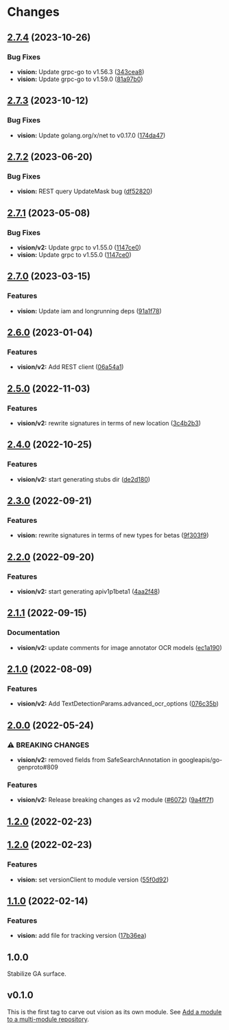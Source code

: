 # Changes

## [2.7.4](https://github.com/googleapis/google-cloud-go/compare/vision/v2.7.3...vision/v2.7.4) (2023-10-26)


### Bug Fixes

* **vision:** Update grpc-go to v1.56.3 ([343cea8](https://github.com/googleapis/google-cloud-go/commit/343cea8c43b1e31ae21ad50ad31d3b0b60143f8c))
* **vision:** Update grpc-go to v1.59.0 ([81a97b0](https://github.com/googleapis/google-cloud-go/commit/81a97b06cb28b25432e4ece595c55a9857e960b7))

## [2.7.3](https://github.com/googleapis/google-cloud-go/compare/vision/v2.7.2...vision/v2.7.3) (2023-10-12)


### Bug Fixes

* **vision:** Update golang.org/x/net to v0.17.0 ([174da47](https://github.com/googleapis/google-cloud-go/commit/174da47254fefb12921bbfc65b7829a453af6f5d))

## [2.7.2](https://github.com/googleapis/google-cloud-go/compare/vision-v2.7.1...vision/v2.7.2) (2023-06-20)


### Bug Fixes

* **vision:** REST query UpdateMask bug ([df52820](https://github.com/googleapis/google-cloud-go/commit/df52820b0e7721954809a8aa8700b93c5662dc9b))

## [2.7.1](https://github.com/googleapis/google-cloud-go/compare/vision/v2.7.0...vision/v2.7.1) (2023-05-08)


### Bug Fixes

* **vision/v2:** Update grpc to v1.55.0 ([1147ce0](https://github.com/googleapis/google-cloud-go/commit/1147ce02a990276ca4f8ab7a1ab65c14da4450ef))
* **vision:** Update grpc to v1.55.0 ([1147ce0](https://github.com/googleapis/google-cloud-go/commit/1147ce02a990276ca4f8ab7a1ab65c14da4450ef))

## [2.7.0](https://github.com/googleapis/google-cloud-go/compare/vision/v2.6.0...vision/v2.7.0) (2023-03-15)


### Features

* **vision:** Update iam and longrunning deps ([91a1f78](https://github.com/googleapis/google-cloud-go/commit/91a1f784a109da70f63b96414bba8a9b4254cddd))

## [2.6.0](https://github.com/googleapis/google-cloud-go/compare/vision/v2.5.0...vision/v2.6.0) (2023-01-04)


### Features

* **vision/v2:** Add REST client ([06a54a1](https://github.com/googleapis/google-cloud-go/commit/06a54a16a5866cce966547c51e203b9e09a25bc0))

## [2.5.0](https://github.com/googleapis/google-cloud-go/compare/vision/v2.4.0...vision/v2.5.0) (2022-11-03)


### Features

* **vision/v2:** rewrite signatures in terms of new location ([3c4b2b3](https://github.com/googleapis/google-cloud-go/commit/3c4b2b34565795537aac1661e6af2442437e34ad))

## [2.4.0](https://github.com/googleapis/google-cloud-go/compare/vision/v2.3.0...vision/v2.4.0) (2022-10-25)


### Features

* **vision/v2:** start generating stubs dir ([de2d180](https://github.com/googleapis/google-cloud-go/commit/de2d18066dc613b72f6f8db93ca60146dabcfdcc))

## [2.3.0](https://github.com/googleapis/google-cloud-go/compare/vision/v2.2.0...vision/v2.3.0) (2022-09-21)


### Features

* **vision:** rewrite signatures in terms of new types for betas ([9f303f9](https://github.com/googleapis/google-cloud-go/commit/9f303f9efc2e919a9a6bd828f3cdb1fcb3b8b390))

## [2.2.0](https://github.com/googleapis/google-cloud-go/compare/vision/v2.1.1...vision/v2.2.0) (2022-09-20)


### Features

* **vision/v2:** start generating apiv1p1beta1 ([4aa2f48](https://github.com/googleapis/google-cloud-go/commit/4aa2f48eeb2b37124b207d3567f2b66f567797a8))

## [2.1.1](https://github.com/googleapis/google-cloud-go/compare/vision/v2.1.0...vision/v2.1.1) (2022-09-15)


### Documentation

* **vision/v2:** update comments for image annotator OCR models ([ec1a190](https://github.com/googleapis/google-cloud-go/commit/ec1a190abbc4436fcaeaa1421c7d9df624042752))

## [2.1.0](https://github.com/googleapis/google-cloud-go/compare/vision/v2.0.0...vision/v2.1.0) (2022-08-09)


### Features

* **vision/v2:** Add TextDetectionParams.advanced_ocr_options ([076c35b](https://github.com/googleapis/google-cloud-go/commit/076c35b18f80fa14cb3941b294feb829a5c92103))

## [2.0.0](https://github.com/googleapis/google-cloud-go/compare/vision/v1.2.0...vision/v2.0.0) (2022-05-24)


### ⚠ BREAKING CHANGES

* **vision/v2:** removed fields from SafeSearchAnnotation in googleapis/go-genproto#809

### Features

* **vision/v2:** Release breaking changes as v2 module ([#6072](https://github.com/googleapis/google-cloud-go/issues/6072)) ([9a4ff7f](https://github.com/googleapis/google-cloud-go/commit/9a4ff7f694c6ff53c36c6eb9d52ceb9ec118f12c))

## [1.2.0](https://github.com/googleapis/google-cloud-go/compare/vision/v1.1.0...vision/v1.2.0) (2022-02-23)


## [1.2.0](https://github.com/googleapis/google-cloud-go/compare/vision/v1.1.0...vision/v1.2.0) (2022-02-23)


### Features

* **vision:** set versionClient to module version ([55f0d92](https://github.com/googleapis/google-cloud-go/commit/55f0d92bf112f14b024b4ab0076c9875a17423c9))

## [1.1.0](https://github.com/googleapis/google-cloud-go/compare/vision/v1.0.0...vision/v1.1.0) (2022-02-14)


### Features

* **vision:** add file for tracking version ([17b36ea](https://github.com/googleapis/google-cloud-go/commit/17b36ead42a96b1a01105122074e65164357519e))

## 1.0.0

Stabilize GA surface.

## v0.1.0

This is the first tag to carve out vision as its own module. See
[Add a module to a multi-module repository](https://github.com/golang/go/wiki/Modules#is-it-possible-to-add-a-module-to-a-multi-module-repository).
